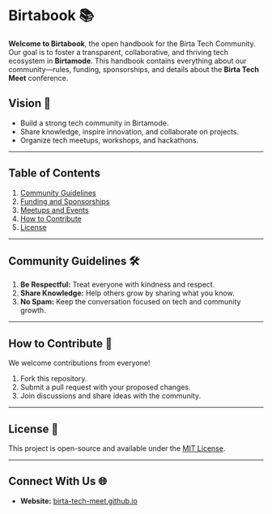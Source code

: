 # Birtabook 📚  
**Welcome to Birtabook**, the open handbook for the Birta Tech Community. Our goal is to foster a transparent, collaborative, and thriving tech ecosystem in **Birtamode**. This handbook contains everything about our community—rules, funding, sponsorships, and details about the **Birta Tech Meet** conference.  

## Vision 🌱  
- Build a strong tech community in Birtamode.  
- Share knowledge, inspire innovation, and collaborate on projects.  
- Organize tech meetups, workshops, and hackathons.  

---

## Table of Contents  
1. [Community Guidelines](#community-guidelines)  
2. [Funding and Sponsorships](#funding-and-sponsorships)  
3. [Meetups and Events](#meetups-and-events)  
4. [How to Contribute](#how-to-contribute)  
5. [License](#license)  

---

## Community Guidelines 🛠️  
1. **Be Respectful:** Treat everyone with kindness and respect.  
2. **Share Knowledge:** Help others grow by sharing what you know.  
3. **No Spam:** Keep the conversation focused on tech and community growth.  

---

## How to Contribute 🤝  
We welcome contributions from everyone!  
1. Fork this repository.  
2. Submit a pull request with your proposed changes.  
3. Join discussions and share ideas with the community.  

---

## License 📄  
This project is open-source and available under the [MIT License](LICENSE).  

---

## Connect With Us 🌐  
- **Website:** [birta-tech-meet.github.io](https://birta-tech-meet.github.io)  
